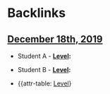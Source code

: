 
# Backlinks
## [December 18th, 2019](<December 18th, 2019.md>)
- Student A
            - **[Level](<Level.md>):**

- Student B
            - **[Level](<Level.md>):**

- {{attr-table: [Level](<Level.md>)}

